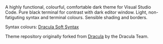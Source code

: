 A highly functional, colourful, comfortable dark theme for Visual Studio Code. Pure black terminal for contrast with dark editor window. Light, non-fatiguting syntax and terminal colours. Sensible shading and borders.

Syntax colours: [Dracula Soft Syntax](https://marketplace.visualstudio.com/items?itemName=yomed.theme-dracula-soft)

Theme repository originally forked from [Dracula](https://https://draculatheme.com/visual-studio-code) by the Dracula Team.
